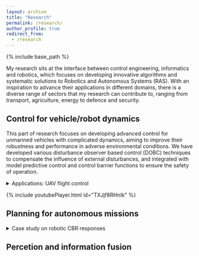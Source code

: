 ```yaml
---
layout: archive
title: "Research"
permalink: /research/
author_profile: true
redirect_from:
  - /research
---
```

{% include base_path %}


My research sits at the interface between control engineering, informatics and robotics, which focuses on developing innovative algorithms and systematic solutions to Robotics and Autonomous Systems (RAS). With an inspiration to advance their applications in different domains, there is a diverse range of sectors that my research can contribute to, ranging from transport, agriculture, energy to defence and security.

## Control for vehicle/robot dynamics 
This part of research focuses on developing advanced control for unmanned vehicles with complicated dynamics, aiming to improve their robustness and performance in adverse environmental conditions. We have developed various disturbance observer based control (DOBC) techniques to compensate the influence of external disturbances, and integrated with model predictive control and control barrier functions to ensure the safety of operation.   
<details>
	<summary> Applications: UAV flight control </summary>
	
	<p> DOBC design for UAV path-folloiwng </p>
	<iframe width="160" height="120" src="https://www.youtube.com/embed/M_qy1iH7u3M"  frameborder="0" ></iframe>
	<p> DOBC + MPC for helicopter  </p>
	
	{% include youtubePlayer.html id=page.TXJjf8RHnIk %}


</details>

{% include youtubePlayer.html id="TXJjf8RHnIk" %}


## Planning for autonomous missions

<details>
	<summary> Case study on robotic CBR responses </summary>
	
	### Autonomous source term estimation
	
	Autonomous source term estimation in cluttered area
  	~~~
</details>

## Percetion and information fusion 








